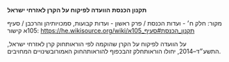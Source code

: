 **תקנון הכנסת**
**הוועדה לפיקוח על הקרן לאזרחי ישראל**

מקור: חלק ח׳ - ועדות הכנסת / פרק ראשון - ועדות קבועות, סמכויותיהן והרכבן / סעיף 105א
קישור: https://he.wikisource.org/wiki/תקנון_הכנסת#סעיף_105א

על הוועדה לפיקוח על הקרן שהוקמה לפי הוראותחוק קרן לאזרחי ישראל, התשע״ד–2014, יחולו הוראותחלק זהבכפוף להוראותהחוק האמורובשינויים המחויבים.
